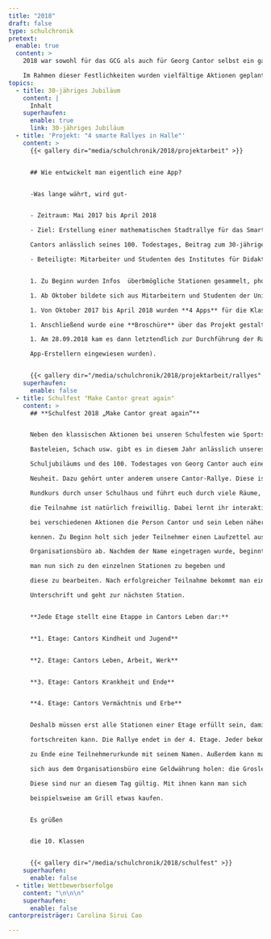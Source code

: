 ```yaml
---
title: "2018"
draft: false
type: schulchronik
pretext:
  enable: true
  content: >
    2018 war sowohl für das GCG als auch für Georg Cantor selbst ein ganz besonderes Jahr. Während der 100. Todestag von unserem Namensgeber gefeiert wurde, zelebrierte unser Gymnasium sein 30-jähriges Bestehen.

    Im Rahmen dieser Festlichkeiten wurden vielfältige Aktionen geplant. Unter anderem wurde mit viel Mühe und Arbeit eine Rallye zum Thema Cantor zusammengestellt, ein Flashmob in Form eines Unendlichkeitszeichens organisiert und es fand ein fantastisches Schulfest statt, welches die damalige 10. Klasse zusammengestellt hat.
topics:
  - title: 30-jähriges Jubiläum
    content: |
      Inhalt
    superhaufen:
      enable: true
      link: 30-jähriges Jubiläum
  - title: 'Projekt: "4 smarte Rallyes in Halle"'
    content: >
      {{< gallery dir="media/schulchronik/2018/projektarbeit" >}}


      ## Wie entwickelt man eigentlich eine App?


      -Was lange währt, wird gut-


      - Zeitraum: Mai 2017 bis April 2018

      - Ziel: Erstellung einer mathematischen Stadtrallye für das Smartphone, die historisches und mathematisches Wissen über das Wirken von Georg Cantor an verschiedenen Standorten in Halle vermitteln soll, Ehrung Georg

      Cantors anlässlich seines 100. Todestages, Beitrag zum 30-jährigen Schuljubiläum

      - Beteiligte: Mitarbeiter und Studenten des Institutes für Didaktik der Mathematik in Leipzig unter Leitung von Fr. Juniorprof. Silvia Schöneburg, Schulchronik AG mit Fr. K. Schmidt, weitere interessierte Schülerinnen und Schüler


      1. Zu Beginn wurden Infos  überbmögliche Stationen gesammelt, photographiert und  Preise für die Schüler ausgewählt. Frau Schmidt beschäftigte sich mit diesem Arbeitsschritt bis Oktober 2017.

      1. Ab Oktober bildete sich aus Mitarbeitern und Studenten der Uni Leipzig, Schülern und Fr. Schmidt eine Arbeitsgemeinschaft.

      1. Von Oktober 2017 bis April 2018 wurden **4 Apps** für die Klassen 5/6, 7/8, 9/10 und11/12 erstellt.

      1. Anschließend wurde eine **Broschüre** über das Projekt gestaltet.

      1. Am 28.09.2018 kam es dann letztendlich zur Durchführung der Rallyes zum 30-jährigen Schuljubiläum (die Klassen 5-8 werden von Schülern der Klassen 11 und 12 unterstützt, die zuvor von den

      App-Erstellern eingewiesen wurden).


      {{< gallery dir="/media/schulchronik/2018/projektarbeit/rallyes" >}}
    superhaufen:
      enable: false
  - title: Schulfest "Make Cantor great again"
    content: >
      ## **Schulfest 2018 „Make Cantor great again“**


      Neben den klassischen Aktionen bei unseren Schulfesten wie Sportspielen,

      Basteleien, Schach usw. gibt es in diesem Jahr anlässlich unseres 30-jährigen

      Schuljubiläums und des 100. Todestages von Georg Cantor auch eine

      Neuheit. Dazu gehört unter anderem unsere Cantor-Rallye. Diese ist ein

      Rundkurs durch unser Schulhaus und führt euch durch viele Räume,

      die Teilnahme ist natürlich freiwillig. Dabei lernt ihr interaktiv

      bei verschiedenen Aktionen die Person Cantor und sein Leben näher

      kennen. Zu Beginn holt sich jeder Teilnehmer einen Laufzettel aus dem

      Organisationsbüro ab. Nachdem der Name eingetragen wurde, beginnt

      man nun sich zu den einzelnen Stationen zu begeben und

      diese zu bearbeiten. Nach erfolgreicher Teilnahme bekommt man eine

      Unterschrift und geht zur nächsten Station.


      **Jede Etage stellt eine Etappe in Cantors Leben dar:**


      **1. Etage: Cantors Kindheit und Jugend**


      **2. Etage: Cantors Leben, Arbeit, Werk**


      **3. Etage: Cantors Krankheit und Ende**


      **4. Etage: Cantors Vermächtnis und Erbe**


      Deshalb müssen erst alle Stationen einer Etage erfüllt sein, damit man

      fortschreiten kann. Die Rallye endet in der 4. Etage. Jeder bekommt

      zu Ende eine Teilnehmerurkunde mit seinem Namen. Außerdem kann man

      sich aus dem Organisationsbüro eine Geldwährung holen: die Grosler-Gulden.

      Diese sind nur an diesem Tag gültig. Mit ihnen kann man sich

      beispielsweise am Grill etwas kaufen.


      Es grüßen


      die 10. Klassen


      {{< gallery dir="/media/schulchronik/2018/schulfest" >}}
    superhaufen:
      enable: false
  - title: Wettbewerbserfolge
    content: "\n\n\n"
    superhaufen:
      enable: false
cantorpreisträger: Carolina Sirui Cao

---
```

